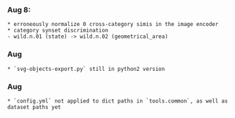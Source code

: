 ### Aug 8:
    * erroneously normalize 0 cross-category simis in the image encoder
    * category synset discrimination
	- wild.n.01 (state) -> wild.n.02 (geometrical_area)

### Aug
    * `svg-objects-export.py` still in python2 version

### Aug
    * `config.yml` not applied to dict paths in `tools.common`, as well as dataset paths yet
